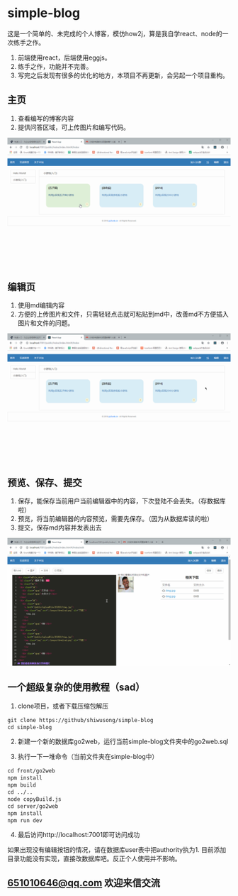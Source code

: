 # simple-blog
这是一个简单的、未完成的个人博客，模仿how2j，算是我自学react、node的一次练手之作。

1. 前端使用react，后端使用eggjs。
2. 练手之作，功能并不完善。
3. 写完之后发现有很多的优化的地方，本项目不再更新，会另起一个项目重构。

## 主页
1. 查看编写的博客内容
2. 提供问答区域，可上传图片和编写代码。

![image](index.gif)

## 编辑页
1. 使用md编辑内容
2. 方便的上传图片和文件，只需轻轻点击就可粘贴到md中，改善md不方便插入图片和文件的问题。

![image](edit.gif)

## 预览、保存、提交
1. 保存，能保存当前用户当前编辑器中的内容，下次登陆不会丢失。（存数据库啦）
2. 预览，将当前编辑器的内容预览，需要先保存。（因为从数据库读的啦）
3. 提交，保存md内容并发表出去

![image](save.gif)

## 一个超级复杂的使用教程（sad）
1. clone项目，或者下载压缩包解压
```dos
git clone https://github/shiwusong/simple-blog
cd simple-blog
```
2. 新建一个新的数据库go2web，运行当前simple-blog文件夹中的go2web.sql

3. 执行一下一堆命令（当前文件夹在simple-blog中）
```dos
cd front/go2web
npm install
npm build
cd ../..
node copyBuild.js
cd server/go2web
npm install
npm run dev
```
4. 最后访问http://localhost:7001即可访问成功

如果出现没有编辑按钮的情况，请在数据库user表中把authority执为1.
目前添加目录功能没有实现，直接改数据库吧。反正个人使用并不影响。

## 651010646@qq.com 欢迎来信交流